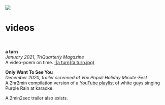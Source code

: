 [![](code.jpeg)](../index.html)

# videos
<br>

**a turn** <br>
<em> January 2021, TriQuarterly Magazine </em><br>
A video-poem on time.
[![a turn](a turn.jpg)](https://www.triquarterly.org/issues/issue-159/turn)

**Only Want To See You**<br>
<em>December 2020, trailer screened at Vox Populi Holiday Minute-Fest</em><br>
A 2hr2min compilation version of a [YouTube playlist](https://youtube.com/playlist?list=PL7M_1lZMWufLil1p9jGDPWy6wuO3JAN-F&si=eMj9lxp3W_HtZHw0) of white guys singing Purple Rain at karaoke.

A 2min2sec trailer also exists.